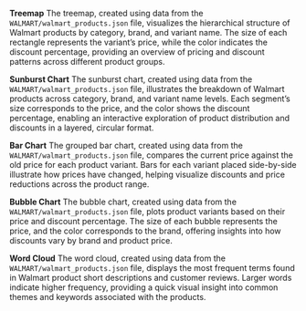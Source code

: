 **Treemap**
The treemap, created using data from the `WALMART/walmart_products.json` file, visualizes the hierarchical structure of Walmart products by category, brand, and variant name. The size of each rectangle represents the variant’s price, while the color indicates the discount percentage, providing an overview of pricing and discount patterns across different product groups.

**Sunburst Chart**
The sunburst chart, created using data from the `WALMART/walmart_products.json` file, illustrates the breakdown of Walmart products across category, brand, and variant name levels. Each segment’s size corresponds to the price, and the color shows the discount percentage, enabling an interactive exploration of product distribution and discounts in a layered, circular format.

**Bar Chart**
The grouped bar chart, created using data from the `WALMART/walmart_products.json` file, compares the current price against the old price for each product variant. Bars for each variant placed side-by-side illustrate how prices have changed, helping visualize discounts and price reductions across the product range.

**Bubble Chart**
The bubble chart, created using data from the `WALMART/walmart_products.json` file, plots product variants based on their price and discount percentage. The size of each bubble represents the price, and the color corresponds to the brand, offering insights into how discounts vary by brand and product price.

**Word Cloud**
The word cloud, created using data from the `WALMART/walmart_products.json` file, displays the most frequent terms found in Walmart product short descriptions and customer reviews. Larger words indicate higher frequency, providing a quick visual insight into common themes and keywords associated with the products.
